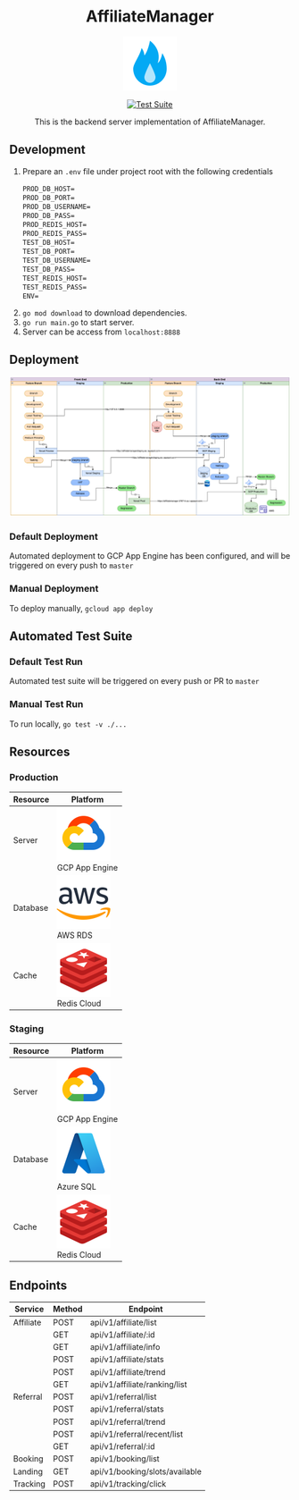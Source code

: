 <h1 align = "center"> AffiliateManager </h1>
<p align="center"><img src="asset/icon.png"></p>

<div align="center">

[![Test Suite](https://github.com/aaronangxz/AffiliateManager/actions/workflows/test.yml/badge.svg)](https://github.com/aaronangxz/AffiliateManager/actions/workflows/test.yml)

</div>

<div align="center">This is the backend server implementation of AffiliateManager.</div>

<h2> Development </h2>

1. Prepare an `.env` file under project root with the following credentials
    ```
    PROD_DB_HOST=
    PROD_DB_PORT=
    PROD_DB_USERNAME=
    PROD_DB_PASS=
    PROD_REDIS_HOST=
    PROD_REDIS_PASS=
    TEST_DB_HOST=
    TEST_DB_PORT=
    TEST_DB_USERNAME=
    TEST_DB_PASS=
    TEST_REDIS_HOST=
    TEST_REDIS_PASS=
    ENV=
    ```
2. `go mod download` to download dependencies.
3. `go run main.go` to start server.
4. Server can be access from `localhost:8888`

<h2> Deployment </h2>

<img src="asset/deployment_diagram.png">

<h3> Default Deployment </h3>

Automated deployment to GCP App Engine has been configured, and will be triggered on every push to `master`

<h3> Manual Deployment </h3>

To deploy manually, `gcloud app deploy`

<h2> Automated Test Suite </h2>

<h3> Default Test Run </h3>

Automated test suite will be triggered on every push or PR to `master`

<h3> Manual Test Run</h3>

To run locally, `go test -v ./...`

<h2> Resources </h2>

<h3>Production</h3>

| Resource | Platform                                        | 
|----------|-------------------------------------------------|
| Server   | <img src="asset/gcloud.svg"><br/>GCP App Engine |
| Database | <img src="asset/aws.svg"><br/>AWS RDS           |
| Cache    | <img src="asset/redis.svg"><br/>Redis Cloud     |

<h3>Staging</h3>

| Resource | Platform                                        | 
|----------|-------------------------------------------------|
| Server   | <img src="asset/gcloud.svg"><br/>GCP App Engine |
| Database | <img src="asset/azure.svg"><br/>Azure SQL       |
| Cache    | <img src="asset/redis.svg"><br/>Redis Cloud     |

<h2> Endpoints </h2>

| Service   | Method | Endpoint                       | 
|-----------|--------|--------------------------------|
| Affiliate | POST   | api/v1/affiliate/list          |
|           | GET    | api/v1/affiliate/:id           |
|           | GET    | api/v1/affiliate/info          |
|           | POST   | api/v1/affiliate/stats         |
|           | POST   | api/v1/affiliate/trend         |
|           | GET    | api/v1/affiliate/ranking/list  |
| Referral  | POST   | api/v1/referral/list           |
|           | POST   | api/v1/referral/stats          |
|           | POST   | api/v1/referral/trend          |
|           | POST   | api/v1/referral/recent/list    |
|           | GET    | api/v1/referral/:id            |
| Booking   | POST   | api/v1/booking/list            |
| Landing   | GET    | api/v1/booking/slots/available |
| Tracking  | POST   | api/v1/tracking/click          |

